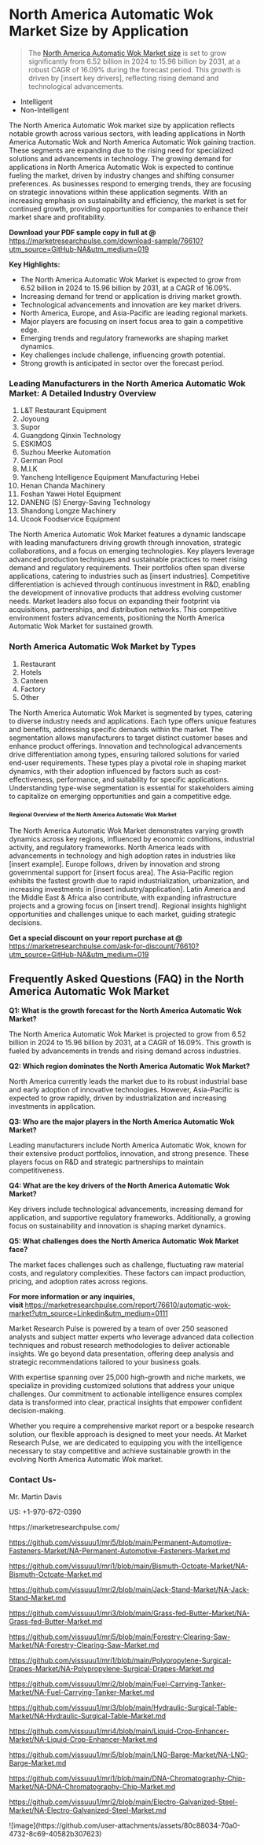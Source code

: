 <h1>North America Automatic Wok Market&nbsp;Size by Application</h1><blockquote><p>The <a href="https://marketresearchpulse.com/download-sample/76610?utm_source=GitHub-NA&amp;utm_medium=019">North America Automatic Wok Market size</a> is set to grow significantly from 6.52 billion in 2024 to 15.96 billion by 2031, at a robust CAGR of 16.09% during the forecast period. This growth is driven by [insert key drivers], reflecting rising demand and technological advancements.</p></blockquote><ul><li>Intelligent<li> Non-Intelligent</li></ul><p>The North America Automatic Wok market size by application reflects notable growth across various sectors, with leading applications in North America Automatic Wok and North America Automatic Wok gaining traction. These segments are expanding due to the rising need for specialized solutions and advancements in technology. The growing demand for applications in North America Automatic Wok is expected to continue fueling the market, driven by industry changes and shifting consumer preferences. As businesses respond to emerging trends, they are focusing on strategic innovations within these application segments. With an increasing emphasis on sustainability and efficiency, the market is set for continued growth, providing opportunities for companies to enhance their market share and profitability.</p><p><strong>Download your PDF sample copy in full at @ </strong><a href="https://marketresearchpulse.com/download-sample/76610?utm_source=GitHub-NA&amp;utm_medium=019">https://marketresearchpulse.com/download-sample/76610?utm_source=GitHub-NA&amp;utm_medium=019</a></p><p><strong>Key Highlights: </strong></p><ul><li>The North America Automatic Wok Market is expected to grow from 6.52 billion in 2024 to 15.96 billion by 2031, at a CAGR of 16.09%.</li><li>Increasing demand for trend or application is driving market growth.</li><li>Technological advancements and innovation are key market drivers.</li><li>North America, Europe, and Asia-Pacific are leading regional markets.</li><li>Major players are focusing on insert focus area to gain a competitive edge.</li><li>Emerging trends and regulatory frameworks are shaping market dynamics.</li><li>Key challenges include challenge, influencing growth potential.</li><li>Strong growth is anticipated in sector over the forecast period.</li></ul><h3>Leading Manufacturers in the North America Automatic Wok Market: A Detailed Industry Overview</h3><ol><li>L&T Restaurant Equipment</li><li>Joyoung</li><li>Supor</li><li>Guangdong Qinxin Technology</li><li>ESKIMOS</li><li>Suzhou Meerke Automation</li><li>German Pool</li><li>M.I.K</li><li>Yancheng Intelligence Equipment Manufacturing Hebei</li><li>Henan Chanda Machinery</li><li>Foshan Yawei Hotel Equipment</li><li>DANENG (S) Energy-Saving Technology</li><li>Shandong Longze Machinery</li><li>Ucook Foodservice Equipment</li></ol><div class="flex max-w-full flex-col flex-grow"><div class="min-h-8 text-message flex w-full flex-col items-end gap-2 whitespace-normal break-words [.text-message+&amp;]:mt-5" dir="auto" data-message-author-role="assistant" data-message-id="fd8432e4-4910-450d-b182-61b7bfb0a01f" data-message-model-slug="gpt-4o"><div class="flex w-full flex-col gap-1 empty:hidden first:pt-[3px]"><div class="markdown prose w-full break-words dark:prose-invert light"><p>The North America Automatic Wok Market features a dynamic landscape with leading manufacturers driving growth through innovation, strategic collaborations, and a focus on emerging technologies. Key players leverage advanced production techniques and sustainable practices to meet rising demand and regulatory requirements. Their portfolios often span diverse applications, catering to industries such as [insert industries]. Competitive differentiation is achieved through continuous investment in R&amp;D, enabling the development of innovative products that address evolving customer needs. Market leaders also focus on expanding their footprint via acquisitions, partnerships, and distribution networks. This competitive environment fosters advancements, positioning the North America Automatic Wok Market for sustained growth.</p></div></div></div></div><h3>North America Automatic Wok Market by Types</h3><ol><li>Restaurant<li> Hotels<li> Canteen<li> Factory<li> Other</li></ol><div class="flex max-w-full flex-col flex-grow"><div class="min-h-8 text-message flex w-full flex-col items-end gap-2 whitespace-normal break-words [.text-message+&amp;]:mt-5" dir="auto" data-message-author-role="assistant" data-message-id="084470be-0bb7-4664-bddf-5156b4f41249" data-message-model-slug="gpt-4o-mini"><div class="flex w-full flex-col gap-1 empty:hidden first:pt-[3px]"><div class="markdown prose w-full break-words dark:prose-invert light"><p>The North America Automatic Wok Market is segmented by types, catering to diverse industry needs and applications. Each type offers unique features and benefits, addressing specific demands within the market. The segmentation allows manufacturers to target distinct customer bases and enhance product offerings. Innovation and technological advancements drive differentiation among types, ensuring tailored solutions for varied end-user requirements. These types play a pivotal role in shaping market dynamics, with their adoption influenced by factors such as cost-effectiveness, performance, and suitability for specific applications. Understanding type-wise segmentation is essential for stakeholders aiming to capitalize on emerging opportunities and gain a competitive edge.</p></div></div></div></div><h3><span style="font-size: 11px;">Regional Overview of the North America Automatic Wok Market</span></h3><div class="flex max-w-full flex-col flex-grow"><div class="min-h-8 text-message flex w-full flex-col items-end gap-2 whitespace-normal break-words [.text-message+&amp;]:mt-5" dir="auto" data-message-author-role="assistant" data-message-id="e9038762-ce64-4e30-91c9-9bd413514231" data-message-model-slug="gpt-4o-mini"><div class="flex w-full flex-col gap-1 empty:hidden first:pt-[3px]"><div class="markdown prose w-full break-words dark:prose-invert light"><p>The North America Automatic Wok Market demonstrates varying growth dynamics across key regions, influenced by economic conditions, industrial activity, and regulatory frameworks. North America leads with advancements in technology and high adoption rates in industries like [insert example]. Europe follows, driven by innovation and strong governmental support for [insert focus area]. The Asia-Pacific region exhibits the fastest growth due to rapid industrialization, urbanization, and increasing investments in [insert industry/application]. Latin America and the Middle East &amp; Africa also contribute, with expanding infrastructure projects and a growing focus on [insert trend]. Regional insights highlight opportunities and challenges unique to each market, guiding strategic decisions.</p></div></div></div></div><p><strong>Get a special discount on your report purchase at @ </strong><a href="https://marketresearchpulse.com/ask-for-discount/76610?utm_source=GitHub-NA&amp;utm_medium=019">https://marketresearchpulse.com/ask-for-discount/76610?utm_source=GitHub-NA&amp;utm_medium=019</a></p><h2>Frequently Asked Questions (FAQ) in the North America Automatic Wok Market</h2><p><strong>Q1: What is the growth forecast for the North America Automatic Wok Market?</strong></p><p>The North America Automatic Wok Market is projected to grow from 6.52 billion in 2024 to 15.96 billion by 2031, at a CAGR of 16.09%. This growth is fueled by advancements in trends and rising demand across industries.</p><p><strong>Q2: Which region dominates the North America Automatic Wok Market?</strong></p><p>North America currently leads the market due to its robust industrial base and early adoption of innovative technologies. However, Asia-Pacific is expected to grow rapidly, driven by industrialization and increasing investments in application.</p><p><strong>Q3: Who are the major players in the North America Automatic Wok Market?</strong></p><p>Leading manufacturers include North America Automatic Wok, known for their extensive product portfolios, innovation, and strong presence. These players focus on R&amp;D and strategic partnerships to maintain competitiveness.</p><p><strong>Q4: What are the key drivers of the North America Automatic Wok Market?</strong></p><p>Key drivers include technological advancements, increasing demand for application, and supportive regulatory frameworks. Additionally, a growing focus on sustainability and innovation is shaping market dynamics.</p><p><strong>Q5: What challenges does the North America Automatic Wok Market face?</strong></p><p>The market faces challenges such as challenge, fluctuating raw material costs, and regulatory complexities. These factors can impact production, pricing, and adoption rates across regions.</p><p><strong>For more information or any inquiries, visit&nbsp;</strong><a href="https://marketresearchpulse.com/report/76610/automatic-wok-market?utm_source=Linkedin&utm_medium=0111">https://marketresearchpulse.com/report/76610/automatic-wok-market?utm_source=Linkedin&utm_medium=0111</a></p><p>Market Research Pulse is powered by a team of over 250 seasoned analysts and subject matter experts who leverage advanced data collection techniques and robust research methodologies to deliver actionable insights. We go beyond data presentation, offering deep analysis and strategic recommendations tailored to your business goals.</p><p>With expertise spanning over 25,000 high-growth and niche markets, we specialize in providing customized solutions that address your unique challenges. Our commitment to actionable intelligence ensures complex data is transformed into clear, practical insights that empower confident decision-making.</p><p>Whether you require a comprehensive market report or a bespoke research solution, our flexible approach is designed to meet your needs. At Market Research Pulse, we are dedicated to equipping you with the intelligence necessary to stay competitive and achieve sustainable growth in the evolving North America Automatic Wok market.</p><h3><strong>Contact Us-</strong></h3><p>Mr. Martin Davis</p><p>US: +1-970-672-0390</p><p>https://marketresearchpulse.com/</p><p><a href="https://github.com/vissuuu1/mri5/blob/main/Permanent-Automotive-Fasteners-Market/NA-Permanent-Automotive-Fasteners-Market.md">https://github.com/vissuuu1/mri5/blob/main/Permanent-Automotive-Fasteners-Market/NA-Permanent-Automotive-Fasteners-Market.md</a></p><p><a href="https://github.com/vissuuu1/mri1/blob/main/Bismuth-Octoate-Market/NA-Bismuth-Octoate-Market.md">https://github.com/vissuuu1/mri1/blob/main/Bismuth-Octoate-Market/NA-Bismuth-Octoate-Market.md</a></p><p><a href="https://github.com/vissuuu1/mri2/blob/main/Jack-Stand-Market/NA-Jack-Stand-Market.md">https://github.com/vissuuu1/mri2/blob/main/Jack-Stand-Market/NA-Jack-Stand-Market.md</a></p><p><a href="https://github.com/vissuuu1/mri3/blob/main/Grass-fed-Butter-Market/NA-Grass-fed-Butter-Market.md">https://github.com/vissuuu1/mri3/blob/main/Grass-fed-Butter-Market/NA-Grass-fed-Butter-Market.md</a></p><p><a href="https://github.com/vissuuu1/mri5/blob/main/Forestry-Clearing-Saw-Market/NA-Forestry-Clearing-Saw-Market.md">https://github.com/vissuuu1/mri5/blob/main/Forestry-Clearing-Saw-Market/NA-Forestry-Clearing-Saw-Market.md</a></p><p><a href="https://github.com/vissuuu1/mri1/blob/main/Polypropylene-Surgical-Drapes-Market/NA-Polypropylene-Surgical-Drapes-Market.md">https://github.com/vissuuu1/mri1/blob/main/Polypropylene-Surgical-Drapes-Market/NA-Polypropylene-Surgical-Drapes-Market.md</a></p><p><a href="https://github.com/vissuuu1/mri2/blob/main/Fuel-Carrying-Tanker-Market/NA-Fuel-Carrying-Tanker-Market.md">https://github.com/vissuuu1/mri2/blob/main/Fuel-Carrying-Tanker-Market/NA-Fuel-Carrying-Tanker-Market.md</a></p><p><a href="https://github.com/vissuuu1/mri3/blob/main/Hydraulic-Surgical-Table-Market/NA-Hydraulic-Surgical-Table-Market.md">https://github.com/vissuuu1/mri3/blob/main/Hydraulic-Surgical-Table-Market/NA-Hydraulic-Surgical-Table-Market.md</a></p><p><a href="https://github.com/vissuuu1/mri4/blob/main/Liquid-Crop-Enhancer-Market/NA-Liquid-Crop-Enhancer-Market.md">https://github.com/vissuuu1/mri4/blob/main/Liquid-Crop-Enhancer-Market/NA-Liquid-Crop-Enhancer-Market.md</a></p><p><a href="https://github.com/vissuuu1/mri5/blob/main/LNG-Barge-Market/NA-LNG-Barge-Market.md">https://github.com/vissuuu1/mri5/blob/main/LNG-Barge-Market/NA-LNG-Barge-Market.md</a></p><p><a href="https://github.com/vissuuu1/mri1/blob/main/DNA-Chromatography-Chip-Market/NA-DNA-Chromatography-Chip-Market.md">https://github.com/vissuuu1/mri1/blob/main/DNA-Chromatography-Chip-Market/NA-DNA-Chromatography-Chip-Market.md</a></p><p><a href="https://github.com/vissuuu1/mri2/blob/main/Electro-Galvanized-Steel-Market/NA-Electro-Galvanized-Steel-Market.md">https://github.com/vissuuu1/mri2/blob/main/Electro-Galvanized-Steel-Market/NA-Electro-Galvanized-Steel-Market.md</a></p>
![image](https://github.com/user-attachments/assets/80c88034-70a0-4732-8c69-40582b307623)
